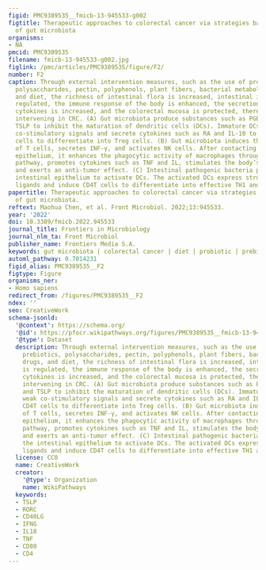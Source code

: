 ```yaml
---
figid: PMC9389535__fmicb-13-945533-g002
figtitle: Therapeutic approaches to colorectal cancer via strategies based on modulation
  of gut microbiota
organisms:
- NA
pmcid: PMC9389535
filename: fmicb-13-945533-g002.jpg
figlink: /pmc/articles/PMC9389535/figure/F2/
number: F2
caption: Through external intervention measures, such as the use of probiotics, prebiotics,
  polysaccharides, pectin, polyphenols, plant fibers, bacterial metabolites, drugs,
  and diet, the richness of intestinal flora is increased, intestinal immunity is
  regulated, the immune response of the body is enhanced, the secretion of anti-cancer
  cytokines is increased, and the colorectal mucosa is protected, thereby effectively
  intervening in CRC. (A) Gut microbiota produce substances such as PGE2, TGF-β, and
  TSLP to inhibit the maturation of dendritic cells (DCs). Immature DCs give weak
  co-stimulatory signals and secrete cytokines such as RA and IL-10 to induce CD4T
  cells to differentiate into Treg cells. (B) Gut microbiota induces the formation
  of T cells, secretes INF-γ, and activates NK cells. After contacting the intestinal
  epithelium, it enhances the phagocytic activity of macrophages through the receptor
  pathway, promotes cytokines such as TNF and IL, stimulates the body’s immune response,
  and exerts an anti-tumor effect. (C) Intestinal pathogenic bacteria penetrate the
  intestinal epithelium to activate DCs. The activated DCs express strong costimulatory
  ligands and induce CD4T cells to differentiate into effective TH1 and TH17 cells.
papertitle: Therapeutic approaches to colorectal cancer via strategies based on modulation
  of gut microbiota.
reftext: Maohua Chen, et al. Front Microbiol. 2022;13:945533.
year: '2022'
doi: 10.3389/fmicb.2022.945533
journal_title: Frontiers in Microbiology
journal_nlm_ta: Front Microbiol
publisher_name: Frontiers Media S.A.
keywords: gut microbiota | colorectal cancer | diet | probiotic | prebiotic
automl_pathway: 0.7014231
figid_alias: PMC9389535__F2
figtype: Figure
organisms_ner:
- Homo sapiens
redirect_from: /figures/PMC9389535__F2
ndex: ''
seo: CreativeWork
schema-jsonld:
  '@context': https://schema.org/
  '@id': https://pfocr.wikipathways.org/figures/PMC9389535__fmicb-13-945533-g002.html
  '@type': Dataset
  description: Through external intervention measures, such as the use of probiotics,
    prebiotics, polysaccharides, pectin, polyphenols, plant fibers, bacterial metabolites,
    drugs, and diet, the richness of intestinal flora is increased, intestinal immunity
    is regulated, the immune response of the body is enhanced, the secretion of anti-cancer
    cytokines is increased, and the colorectal mucosa is protected, thereby effectively
    intervening in CRC. (A) Gut microbiota produce substances such as PGE2, TGF-β,
    and TSLP to inhibit the maturation of dendritic cells (DCs). Immature DCs give
    weak co-stimulatory signals and secrete cytokines such as RA and IL-10 to induce
    CD4T cells to differentiate into Treg cells. (B) Gut microbiota induces the formation
    of T cells, secretes INF-γ, and activates NK cells. After contacting the intestinal
    epithelium, it enhances the phagocytic activity of macrophages through the receptor
    pathway, promotes cytokines such as TNF and IL, stimulates the body’s immune response,
    and exerts an anti-tumor effect. (C) Intestinal pathogenic bacteria penetrate
    the intestinal epithelium to activate DCs. The activated DCs express strong costimulatory
    ligands and induce CD4T cells to differentiate into effective TH1 and TH17 cells.
  license: CC0
  name: CreativeWork
  creator:
    '@type': Organization
    name: WikiPathways
  keywords:
  - TSLP
  - RORC
  - CD40LG
  - IFNG
  - IL18
  - TNF
  - CD80
  - CD4
---
```

